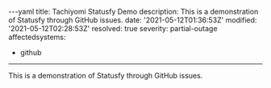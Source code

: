 ---yaml
title: Tachiyomi Statusfy Demo
description: This is a demonstration of Statusfy through GitHub issues.
date: '2021-05-12T01:36:53Z'
modified: '2021-05-12T02:28:53Z'
resolved: true
severity: partial-outage
affectedsystems:
  - github
---
This is a demonstration of Statusfy through GitHub issues.

